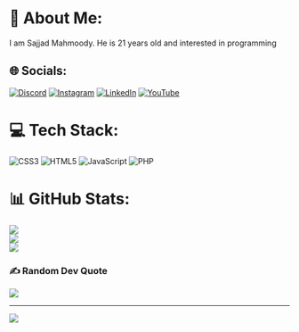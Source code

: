 # 💫 About Me:
I am Sajjad Mahmoody. He is 21 years old and interested in programming


## 🌐 Socials:
[![Discord](https://img.shields.io/badge/Discord-%237289DA.svg?logo=discord&logoColor=white)](https://discord.gg/Mahmoody#6598) [![Instagram](https://img.shields.io/badge/Instagram-%23E4405F.svg?logo=Instagram&logoColor=white)](https://instagram.com/https://www.instagram.com/mahmoodysajjad/) [![LinkedIn](https://img.shields.io/badge/LinkedIn-%230077B5.svg?logo=linkedin&logoColor=white)](https://linkedin.com/in/https://www.linkedin.com/in/sajjad-mahmoody-aa59b8180/) [![YouTube](https://img.shields.io/badge/YouTube-%23FF0000.svg?logo=YouTube&logoColor=white)](https://youtube.com/@https://www.youtube.com/channel/UCeCKFCHalWJvCZLsXvp9w2A) 

# 💻 Tech Stack:
![CSS3](https://img.shields.io/badge/css3-%231572B6.svg?style=for-the-badge&logo=css3&logoColor=white) ![HTML5](https://img.shields.io/badge/html5-%23E34F26.svg?style=for-the-badge&logo=html5&logoColor=white) ![JavaScript](https://img.shields.io/badge/javascript-%23323330.svg?style=for-the-badge&logo=javascript&logoColor=%23F7DF1E) ![PHP](https://img.shields.io/badge/php-%23777BB4.svg?style=for-the-badge&logo=php&logoColor=white)
# 📊 GitHub Stats:
![](https://github-readme-stats.vercel.app/api?username=sajjadmahmoody&theme=radical&hide_border=false&include_all_commits=false&count_private=false)<br/>
![](https://github-readme-streak-stats.herokuapp.com/?user=sajjadmahmoody&theme=radical&hide_border=false)<br/>
![](https://github-readme-stats.vercel.app/api/top-langs/?username=sajjadmahmoody&theme=radical&hide_border=false&include_all_commits=false&count_private=false&layout=compact)

### ✍️ Random Dev Quote
![](https://quotes-github-readme.vercel.app/api?type=horizontal&theme=radical)

---
[![](https://visitcount.itsvg.in/api?id=sajjadmahmoody&icon=0&color=0)](https://visitcount.itsvg.in)

<!-- Proudly created with GPRM ( https://gprm.itsvg.in ) -->

